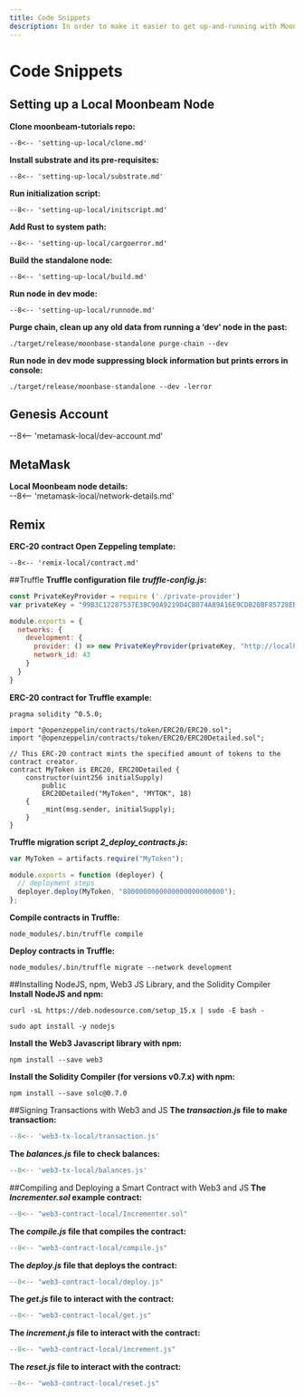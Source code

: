 ```yaml
---
title: Code Snippets
description: In order to make it easier to get up-and-running with Moonbeam, here are some code snippets for each of the tutorials we’ve created.
---
```


# Code Snippets
## Setting up a Local Moonbeam Node
**Clone moonbeam-tutorials repo:**
```
--8<-- 'setting-up-local/clone.md'
```

**Install substrate and its pre-requisites:**
```
--8<-- 'setting-up-local/substrate.md'
```

**Run initialization script:**
```
--8<-- 'setting-up-local/initscript.md'
```

**Add Rust to system path:**
```
--8<-- 'setting-up-local/cargoerror.md'
```

**Build the standalone node:**
```
--8<-- 'setting-up-local/build.md'
```

**Run node in dev mode:**
```
--8<-- 'setting-up-local/runnode.md'
```

**Purge chain, clean up any old data from running a ‘dev’ node in the past:** 
```
./target/release/moonbase-standalone purge-chain --dev
```

**Run node in dev mode suppressing block information but prints errors in console:**
```	
./target/release/moonbase-standalone --dev -lerror
```

## Genesis Account
--8<-- 'metamask-local/dev-account.md'

## MetaMask
**Local Moonbeam node details:**  
--8<-- 'metamask-local/network-details.md'

## Remix
**ERC-20 contract Open Zeppeling template:**
```solidity
--8<-- 'remix-local/contract.md'
```

##Truffle
**Truffle configuration file _truffle-config.js_:**
```javascript
const PrivateKeyProvider = require ('./private-provider')
var privateKey = "99B3C12287537E38C90A9219D4CB074A89A16E9CDB20BF85728EBD97C343E342";

module.exports = {
  networks: {
    development: {
      provider: () => new PrivateKeyProvider(privateKey, "http://localhost:9933/", 43),
      network_id: 43
    }
  }
}
```

**ERC-20 contract for Truffle example:**
```
pragma solidity ^0.5.0;

import "@openzeppelin/contracts/token/ERC20/ERC20.sol";
import "@openzeppelin/contracts/token/ERC20/ERC20Detailed.sol";

// This ERC-20 contract mints the specified amount of tokens to the contract creator.
contract MyToken is ERC20, ERC20Detailed {
    constructor(uint256 initialSupply)
        public
        ERC20Detailed("MyToken", "MYTOK", 18)
    {
        _mint(msg.sender, initialSupply);
    }
}
```

**Truffle migration script _2_deploy_contracts.js_:**
```javascript
var MyToken = artifacts.require("MyToken");

module.exports = function (deployer) {
  // deployment steps
  deployer.deploy(MyToken, "8000000000000000000000000");
};
```

**Compile contracts in Truffle:**
```
node_modules/.bin/truffle compile
```

**Deploy contracts in Truffle:**
```
node_modules/.bin/truffle migrate --network development
```

##Installing NodeJS, npm, Web3 JS Library, and the Solidity Compiler
**Install NodeJS and npm:**
```
curl -sL https://deb.nodesource.com/setup_15.x | sudo -E bash -
```
```
sudo apt install -y nodejs
```

**Install the Web3 Javascript library with npm:**
```
npm install --save web3
```

**Install the Solidity Compiler (for versions v0.7.x) with npm:**
```pypy
npm install --save solc@0.7.0
```

##Signing Transactions with Web3 and JS
**The _transaction.js_ file to make transaction:**
```javascript
--8<-- 'web3-tx-local/transaction.js'
```

**The _balances.js_ file to check balances:**
```javascript
--8<-- 'web3-tx-local/balances.js'
```

##Compiling and Deploying a Smart Contract with Web3 and JS
**The _Incrementer.sol_ example contract:**
```javascript
--8<-- "web3-contract-local/Incrementer.sol"
```

**The _compile.js_ file that compiles the contract:**
```javascript
--8<-- "web3-contract-local/compile.js"
```

**The _deploy.js_ file that deploys the contract:**
```javascript
--8<-- "web3-contract-local/deploy.js"
```

**The _get.js_ file to interact with the contract:**
```javascript
--8<-- "web3-contract-local/get.js"
```

**The _increment.js_ file  to interact with the contract:**
```javascript
--8<-- "web3-contract-local/increment.js"
```

**The _reset.js_ file  to interact with the contract:**
```javascript
--8<-- "web3-contract-local/reset.js"
```
